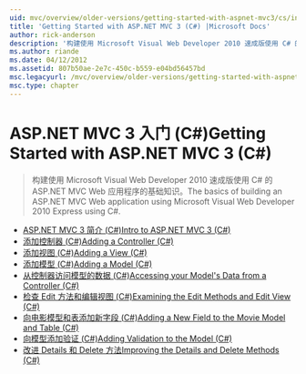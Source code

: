 ```yaml
---
uid: mvc/overview/older-versions/getting-started-with-aspnet-mvc3/cs/index
title: 'Getting Started with ASP.NET MVC 3 (C#) |Microsoft Docs'
author: rick-anderson
description: '构建使用 Microsoft Visual Web Developer 2010 速成版使用 C# 的 ASP.NET MVC Web 应用程序的基础知识。'
ms.author: riande
ms.date: 04/12/2012
ms.assetid: 807b50ae-2e7c-450c-b559-e04bd56457bd
msc.legacyurl: /mvc/overview/older-versions/getting-started-with-aspnet-mvc3/cs
msc.type: chapter
---
```

<a name="getting-started-with-aspnet-mvc-3-c"></a><span data-ttu-id="4763b-103">ASP.NET MVC 3 入门 (C#)</span><span class="sxs-lookup"><span data-stu-id="4763b-103">Getting Started with ASP.NET MVC 3 (C#)</span></span>
====================
> <span data-ttu-id="4763b-104">构建使用 Microsoft Visual Web Developer 2010 速成版使用 C# 的 ASP.NET MVC Web 应用程序的基础知识。</span><span class="sxs-lookup"><span data-stu-id="4763b-104">The basics of building an ASP.NET MVC Web application using Microsoft Visual Web Developer 2010 Express using C#.</span></span>


- [<span data-ttu-id="4763b-105">ASP.NET MVC 3 简介 (C#)</span><span class="sxs-lookup"><span data-stu-id="4763b-105">Intro to ASP.NET MVC 3 (C#)</span></span>](intro-to-aspnet-mvc-3.md)
- [<span data-ttu-id="4763b-106">添加控制器 (C#)</span><span class="sxs-lookup"><span data-stu-id="4763b-106">Adding a Controller (C#)</span></span>](adding-a-controller.md)
- [<span data-ttu-id="4763b-107">添加视图 (C#)</span><span class="sxs-lookup"><span data-stu-id="4763b-107">Adding a View (C#)</span></span>](adding-a-view.md)
- [<span data-ttu-id="4763b-108">添加模型 (C#)</span><span class="sxs-lookup"><span data-stu-id="4763b-108">Adding a Model (C#)</span></span>](adding-a-model.md)
- [<span data-ttu-id="4763b-109">从控制器访问模型的数据 (C#)</span><span class="sxs-lookup"><span data-stu-id="4763b-109">Accessing your Model's Data from a Controller (C#)</span></span>](accessing-your-models-data-from-a-controller.md)
- [<span data-ttu-id="4763b-110">检查 Edit 方法和编辑视图 (C#)</span><span class="sxs-lookup"><span data-stu-id="4763b-110">Examining the Edit Methods and Edit View (C#)</span></span>](examining-the-edit-methods-and-edit-view.md)
- [<span data-ttu-id="4763b-111">向电影模型和表添加新字段 (C#)</span><span class="sxs-lookup"><span data-stu-id="4763b-111">Adding a New Field to the Movie Model and Table (C#)</span></span>](adding-a-new-field.md)
- [<span data-ttu-id="4763b-112">向模型添加验证 (C#)</span><span class="sxs-lookup"><span data-stu-id="4763b-112">Adding Validation to the Model (C#)</span></span>](adding-validation-to-the-model.md)
- [<span data-ttu-id="4763b-113">改进 Details 和 Delete 方法</span><span class="sxs-lookup"><span data-stu-id="4763b-113">Improving the Details and Delete Methods (C#)</span></span>](improving-the-details-and-delete-methods.md)
